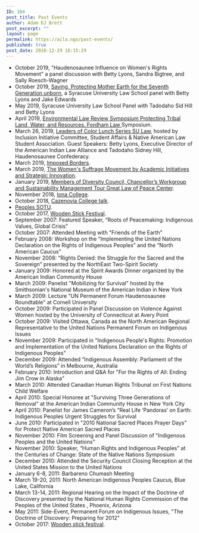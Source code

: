 ```yaml
---
ID: 104
post_title: Past Events
author: Adam DJ Brett
post_excerpt: ""
layout: page
permalink: https://aila.ngo/past-events/
published: true
post_date: 2010-12-29 16:15:29
---
```

<ul>
 	<li>October 2019, "Haudenosaunee Influence on Women's Rights Movement" a panel discussion with Betty Lyons, Sandra Bigtree, and Sally Roesch-Wagner</li>
 	<li>October 2019, <a href="https://mediasite.law.syr.edu/Mediasite/Play/039137000f61427c821f767ad7e810c31d">Saving, Protecting Mother Earth for the Seventh Generation unborn</a>, a Syracuse University Law School panel with Betty Lyons and Jake Edwards</li>
 	<li>May 2019, Syracuse University Law School Panel with Tadodaho Sid Hill and Betty Lyons</li>
 	<li>April 2019, <a href="https://go.activecalendar.com/FordhamUniversity/site/law/event/environmental-law-review-symposium-1/">Environmental Law Review Symposium Protecting Tribal Land, Water, and Resources. Fordham Law </a>Symposium.</li>
 	<li>March 26, 2019, <a href="https://aila.ngo/wp-content/uploads/2019/04/leaders-of-color-lunch.jpg">Leaders of Color Lunch Series SU Law</a>, hosted by Inclusion Initiative Committee, Student Affairs &amp; Native American Law Student Association. Guest Speakers: Betty Lyons, Executive Director of the American Indian Law Alliance and Tadodaho Sidney Hill, Haudenosaunee Confederacy.</li>
 	<li>March 2019, <a href="https://aila.ngo/imposed-borders/">Imposed Borders</a>.</li>
 	<li>March 2019, <a href="https://www.eventbrite.com/e/the-womens-suffrage-movement-tickets-57611840566?aff=eemailordconf&amp;utm_campaign=order_confirm&amp;utm_medium=email&amp;ref=eemailordconf&amp;utm_source=eb_email&amp;utm_term=viewevent#">The Women's Suffrage Movement by Academic Initiatives and Strategic Innovation</a>.</li>
 	<li>January 2019, <a href="https://news.syr.edu/blog/2019/01/15/members-of-diversity-council-chancellors-workgroup-and-sustainability-management-tour-great-law-of-peace-center/">Members of Diversity Council, Chancellor’s Workgroup and Sustainability Management Tour Great Law of Peace Center</a>.</li>
 	<li>November 2018, <a href="https://aila.ngo/betty-lyons-to-speak-at-iona-college/">Iona College</a>.</li>
 	<li>October 2018, <a href="http://www.cazenovia.edu/news-events/annual-events/wheler-family-conference/betty-lyons">Cazenovia College talk</a>.</li>
 	<li><a href="https://aila.ngo/peoples-state-union/">Peoples SOTU</a>.</li>
 	<li>October 2017, <a href="https://aila.ngo/wooden-stick-festival/">Wooden Stick Festival</a>.</li>
 	<li>September 2007: Featured Speaker, “Roots of Peacemaking: Indigenous Values, Global Crisis”</li>
 	<li>October 2007: Attended Meeting with "Friends of the Earth"</li>
 	<li>February 2008: Workshop on the “Implementing the United Nations Declaration on the Rights of Indigenous Peoples” and the “North American Caucus”</li>
 	<li>November 2008: “Rights Denied: the Struggle for the Sacred and the Sovereign” presented by the NorthEast Two-Spirit Society</li>
 	<li>January 2009: Honored at the Spirit Awards Dinner organized by the American Indian Community House</li>
 	<li>March 2009: Panelist "Mobilizing for Survival" hosted by the Smithsonian's National Museum of the American Indian in New York</li>
 	<li>March 2009: Lecture "UN Permanent Forum Haudenosaunee Roundtable" at Cornell University</li>
 	<li>October 2009: Participated in Panel Discussion on Violence Against Women hosted by the University of Connecticut at Avery Point</li>
 	<li>October 2009: Visited Ottawa, Canada as the North American Regional Representative to the United Nations Permanent Forum on Indigenous Issues</li>
 	<li>November 2009: Participated in "Indigenous People's Rights: Promotion and Implementation of the United Nations Declaration on the Rights of Indigenous Peoples"</li>
 	<li>December 2009: Attended “Indigenous Assembly: Parliament of the World’s Religions” in Melbourne, Australia</li>
 	<li>February 2010: Introduction and Q&amp;A for "For the Rights of All: Ending Jim Crow in Alaska"</li>
 	<li>March 2010: Attended Canadian Human Rights Tribunal on First Nations Child Welfare</li>
 	<li>April 2010: Special Honoree at "Surviving Three Generations of Removal" at the American Indian Community House in New York City</li>
 	<li>April 2010: Panelist for James Cameron’s “Real Life ‘Pandoras’ on Earth: Indigenous Peoples Urgent Struggles for Survival</li>
 	<li>June 2010: Participated in "2010 National Sacred Places Prayer Days" for Protect Native American Sacred Places</li>
 	<li>November 2010: Film Screening and Panel Discussion of "Indigenous Peoples and the United Nations"</li>
 	<li>November 2010: Speaker, “Human Rights and Indigenous Peoples” at the Centuries of Change: State of the Native Nations Symposium</li>
 	<li>December 2010: Attended the Security Council Closing Reception at the United States Mission to the United Nations</li>
 	<li>January 6-8, 2011: Barbareno Chumash Meeting</li>
 	<li>March 19-20, 2011: North American Indigenous Peoples Caucus, Blue Lake, California</li>
 	<li>March 13-14, 2011: Regional Hearing on the Impact of the Doctrine of Discovery presented by the National Human Rights Commission of the Peoples of the United States , Phoenix, Arizona</li>
 	<li>May 2011: Side-Event, Permanent Forum on Indigenous Issues, "The Doctrine of Discovery: Preparing for 2012"</li>
 	<li>October 2017: <a href="http://waer.org/post/wood-stick-festival-celebrates-history-lacrosse-cny">Wooden stick festival</a>.</li>
</ul>